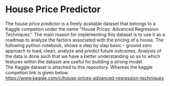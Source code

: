 # House Price Predictor
The house price predictor is a freely available dataset that belongs to a Kaggle competion under the name "House Prices: Advanced Regression Techniques". The main reason for implementing this dataset is to use it as a roadmap to analyze the factors associated with the pricing of a house. The following python notebook, shows a step by step basic - ground zero approach to load, clean, analyze and predict future outcomes. Analysis of the data is done such that we have a better understanding so as to which features within the dataset are useful for building a strong model.
<br>The Kaggle dataset is attached to this repository. Whereas the kaggle competion link is given below.
<br>https://www.kaggle.com/c/house-prices-advanced-regression-techniques

